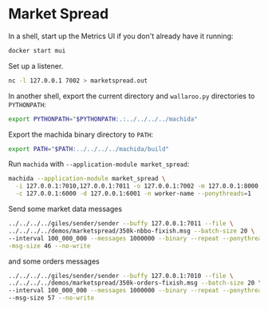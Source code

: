 # Market Spread

In a shell, start up the Metrics UI if you don't already have it running:

```bash
docker start mui
```

Set up a listener.

```bash
nc -l 127.0.0.1 7002 > marketspread.out
```

In another shell, export the current directory and `wallaroo.py` directories to `PYTHONPATH`:

```bash
export PYTHONPATH="$PYTHONPATH:.:../../../../machida"
```

Export the machida binary directory to `PATH`:

```bash
export PATH="$PATH:../../../../machida/build"
```

Run `machida` with `--application-module market_spread`:

```bash
machida --application-module market_spread \
  -i 127.0.0.1:7010,127.0.0.1:7011 -o 127.0.0.1:7002 -m 127.0.0.1:8000 \
  -c 127.0.0.1:6000 -d 127.0.0.1:6001 -n worker-name --ponythreads=1
```

Send some market data messages

```bash
../../../../giles/sender/sender --buffy 127.0.0.1:7011 --file \
../../../../demos/marketspread/350k-nbbo-fixish.msg --batch-size 20 \
--interval 100_000_000 --messages 1000000 --binary --repeat --ponythreads=1 -\
-msg-size 46 --no-write
```

and some orders messages

```bash
../../../../giles/sender/sender --buffy 127.0.0.1:7010 --file \
../../../../demos/marketspread/350k-orders-fixish.msg --batch-size 20 \
--interval 100_000_000 --messages 1000000 --binary --repeat --ponythreads=1 \
--msg-size 57 --no-write
```

